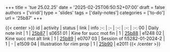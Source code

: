 +++
title = 'tue 25.02.25'
date = '2025-02-25T06:50:52+07:00'
draft = false
authors = ['viridi']
type = 'slides'
tags = ['daily-notes']
categories = ['to-do']
url = '25b87'
+++

{{< center >}}
id | activity | status | link | info
:-: | :- | :-: | :-: | :-:
00 | Daily note init             | 1 | [25b87](/notes/25b87) | s0651
01 | Kine for succ mot fin       | 1 | [25b88](/notes/25b88) | e1248
02 | Kine succ mot alt link      | 1 | [25b89](/notes/25b89) | e0707
03 | Session of fi5282-01-2024-2 | 1 | - | e1509
04 | Illustration for riim prop  | 1 | [25b90](/notes/25b90) | e2011
{{< /center >}}

